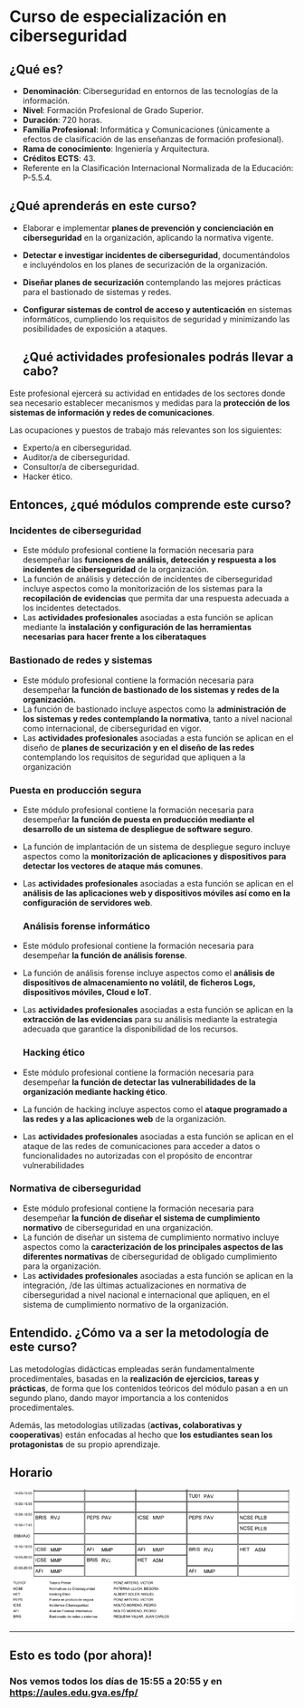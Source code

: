 

# Curso de especialización en ciberseguridad

  ## ¿Qué es?

* **Denominación**: Ciberseguridad en entornos de las tecnologías de la información.
* **Nivel**: Formación Profesional de Grado Superior.
* **Duración**: 720 horas.
* **Familia Profesional**: Informática y Comunicaciones (únicamente a efectos de
clasificación de las enseñanzas de formación profesional).
* **Rama de conocimiento**: Ingeniería y Arquitectura.
* **Créditos ECTS**: 43.
* Referente en la Clasificación Internacional Normalizada de la Educación: P-5.5.4.
  
## ¿Qué aprenderás en este curso?


* Elaborar e implementar **planes de prevención y concienciación en ciberseguridad** en la organización, aplicando la normativa vigente.

* **Detectar e investigar incidentes de ciberseguridad**, documentándolos e incluyéndolos en los planes de securización de la organización.
* **Diseñar planes de securización** contemplando las mejores prácticas para el bastionado de sistemas y redes.
* **Configurar sistemas de control de acceso y autenticación** en sistemas informáticos, cumpliendo los requisitos de seguridad y minimizando las posibilidades de exposición a ataques.



  ## ¿Qué actividades profesionales podrás llevar a cabo?

Este profesional ejercerá su actividad en entidades de los sectores donde sea necesario establecer mecanismos y medidas para la **protección de los sistemas de información y redes de comunicaciones**.

Las ocupaciones y puestos de trabajo más relevantes son los siguientes:
* Experto/a en ciberseguridad.
* Auditor/a de ciberseguridad.
* Consultor/a de ciberseguridad.
* Hacker ético.

## Entonces, ¿qué módulos comprende este curso?

  ### Incidentes de ciberseguridad
* Este módulo profesional contiene la formación necesaria para desempeñar las **funciones de análisis, detección y respuesta a los incidentes de ciberseguridad** de la organización.
* La función de análisis y detección de incidentes de ciberseguridad incluye aspectos como la monitorización de los sistemas para la **recopilación de evidencias** que permita dar una respuesta adecuada a los incidentes detectados.
* Las **actividades profesionales** asociadas a esta función se aplican mediante la **instalación y configuración de las herramientas necesarias para hacer frente a los ciberataques**

### Bastionado de redes y sistemas
* Este módulo profesional contiene la formación necesaria para desempeñar **la función de bastionado de los sistemas y redes de la organización.**
* La función de bastionado incluye aspectos como la **administración de los sistemas y redes contemplando la normativa**, tanto a nivel nacional como internacional, de ciberseguridad en vigor.
* Las **actividades profesionales** asociadas a esta función se aplican en el diseño de **planes de securización y en el diseño de las redes** contemplando los requisitos de seguridad que apliquen a la organización

### Puesta en producción segura
* Este módulo profesional contiene la formación necesaria para desempeñar **la función de puesta en producción mediante el desarrollo de un sistema de despliegue de software seguro**.
* La función de implantación de un sistema de despliegue seguro incluye aspectos como la **monitorización de aplicaciones y dispositivos para detectar los vectores de ataque más comunes**.
* Las **actividades profesionales** asociadas a esta función se aplican en el **análisis de las aplicaciones web y dispositivos móviles así como en la configuración de servidores web**.

  ### Análisis forense informático
* Este módulo profesional contiene la formación necesaria para desempeñar **la función de análisis forense**.
* La función de análisis forense incluye aspectos como el **análisis de dispositivos de almacenamiento no volátil, de ficheros Logs, dispositivos móviles, Cloud e IoT**.
* Las **actividades profesionales** asociadas a esta función se aplican en la **extracción de las evidencias** para su análisis mediante la estrategia adecuada que garantice la
disponibilidad de los recursos.

  ### Hacking ético
* Este módulo profesional contiene la formación necesaria para desempeñar **la función de detectar las vulnerabilidades de la organización mediante hacking ético**.
* La función de hacking incluye aspectos como el **ataque programado a las redes y a las aplicaciones web** de la organización.
* Las **actividades profesionales** asociadas a esta función se aplican en el ataque de las redes de comunicaciones para acceder a datos o funcionalidades no autorizadas con el propósito de encontrar vulnerabilidades

### Normativa de ciberseguridad
* Este módulo profesional contiene la formación necesaria para desempeñar **la función de diseñar el sistema de cumplimiento normativo** de ciberseguridad en una organización.
* La función de diseñar un sistema de cumplimiento normativo incluye aspectos como la **caracterización de los principales aspectos de las diferentes normativas** de ciberseguridad de obligado cumplimiento para la organización.
* Las **actividades profesionales** asociadas a esta función se aplican en la integración, /de las últimas actualizaciones en normativa de ciberseguridad a nivel nacional e internacional que apliquen, en el sistema de cumplimiento normativo de la organización.

## Entendido. ¿Cómo va a ser la metodología de este curso?
Las metodologías didácticas empleadas serán fundamentalmente procedimentales, basadas en la **realización de ejercicios, tareas y prácticas**, de forma que los contenidos teóricos del módulo pasan a en un segundo plano, dando mayor importancia a los contenidos procedimentales. 

Además, las metodologías utilizadas (**activas, colaborativas y cooperativas**) están enfocadas al hecho que **los estudiantes sean los protagonistas** de su propio aprendizaje.
## Horario
![Horario](horario.png)

---

## Esto es todo (por ahora)!
### Nos vemos todos los días de 15:55 a 20:55 y en https://aules.edu.gva.es/fp/
